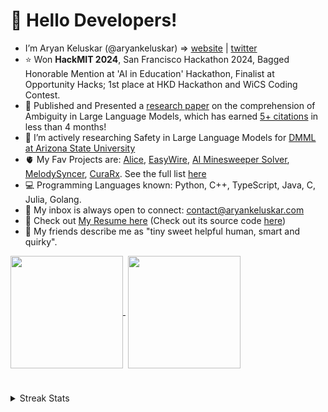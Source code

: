 <h1>👋 Hello Developers! </h1> 

- I’m Aryan Keluskar (@aryankeluskar) => [website](https://www.aryankeluskar.com/) | [twitter](https://x.com/aryankeluscar)
- ⭐ Won **HackMIT 2024**, San Francisco Hackathon 2024, Bagged Honorable Mention at 'AI in Education' Hackathon, Finalist at Opportunity Hacks; 1st place at HKD Hackathon and WiCS Coding Contest.
- 🧬 Published and Presented a [research paper](https://arxiv.org/abs/2411.12395) on the comprehension of Ambiguity in Large Language Models, which has earned [5+ citations](https://scholar.google.com/citations?user=wVDeZtcAAAAJ&hl=en) in less than 4 months!
  <!--- - 📫 Linkedin: <a href="https://www.linkedin.com/in/aryankeluskar/">Aryan Keluskar</a>, Twitter: <a href="https://twitter.com/aryankeluscar">@aryankeluscar</a>; -->
  <!--- - 😁 Apart from coding, I love watching Movies, Pop/Soundtrack Music, playing Table Tennis, cycling, creating my very own web-series! --->
- 👀 I’m actively researching Safety in Large Language Models for [DMML at Arizona State University](https://dmml.asu.edu/)
- 🫀 My Fav Projects are: [Alice](https://dub.sh/wonderland), [EasyWire](https://dub.sh/easywire), [AI Minesweeper Solver](https://git.new/irina), [MelodySyncer](https://dub.sh/melodysyncer), [CuraRx](https://devpost.com/software/cura-rx). See the full list [here](https://www.aryankeluskar.com/#projects)
- 💻 Programming Languages known: Python, C++, TypeScript, Java, C, Julia, Golang.
- 📧 My inbox is always open to connect: <a href="mailto:contact@aryankeluskar.com">contact@aryankeluskar.com</a>
- 📝 Check out <a href="https://dub.sh/aryans-resume" target="__blank__">My Resume here</a> (Check out its source code [here](https://github.com/aryankeluskar/Latex-Resume))
- 🌻 My friends describe me as "tiny sweet helpful human, smart and quirky".

<a href="https://github.com/aryankeluskar/">
<img height=180 align="center"src="https://github-readme-stats.vercel.app/api?username=aryankeluskar&theme=github_dark" />
</a>‎‎ 
<a href="https://github.com/aryankeluskar/">
<img height=180 align="center" src="https://github-readme-stats.vercel.app/api/top-langs?username=aryankeluskar&theme=github_dark&layout=compact&langs_count=8&card_width=320&hide=jupyter%20notebook,swig,javascript,fluent" />
</a>

#

<details>
  <summary>Streak Stats</summary>
  <br>
  
  [![GitHub Streak](https://streak-stats.demolab.com?user=aryankeluskar&theme=github-dark-blue&border_radius=10&mode=weekly)](https://github.com/aryankeluskar)
</details>
